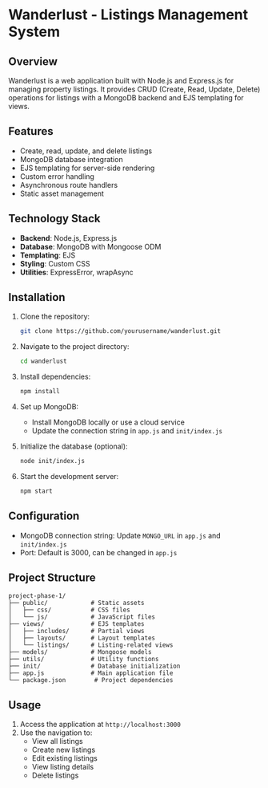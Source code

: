 # Wanderlust - Listings Management System

## Overview
Wanderlust is a web application built with Node.js and Express.js for managing property listings. It provides CRUD (Create, Read, Update, Delete) operations for listings with a MongoDB backend and EJS templating for views.

## Features
- Create, read, update, and delete listings
- MongoDB database integration
- EJS templating for server-side rendering
- Custom error handling
- Asynchronous route handlers
- Static asset management

## Technology Stack
- **Backend**: Node.js, Express.js
- **Database**: MongoDB with Mongoose ODM
- **Templating**: EJS
- **Styling**: Custom CSS
- **Utilities**: ExpressError, wrapAsync

## Installation
1. Clone the repository:
   ```bash
   git clone https://github.com/yourusername/wanderlust.git
   ```
2. Navigate to the project directory:
   ```bash
   cd wanderlust
   ```
3. Install dependencies:
   ```bash
   npm install
   ```
4. Set up MongoDB:
   - Install MongoDB locally or use a cloud service
   - Update the connection string in `app.js` and `init/index.js`

5. Initialize the database (optional):
   ```bash
   node init/index.js
   ```

6. Start the development server:
   ```bash
   npm start
   ```

## Configuration
- MongoDB connection string: Update `MONGO_URL` in `app.js` and `init/index.js`
- Port: Default is 3000, can be changed in `app.js`

## Project Structure
```
project-phase-1/
├── public/            # Static assets
│   ├── css/           # CSS files
│   └── js/            # JavaScript files
├── views/             # EJS templates
│   ├── includes/      # Partial views
│   ├── layouts/       # Layout templates
│   └── listings/      # Listing-related views
├── models/            # Mongoose models
├── utils/             # Utility functions
├── init/              # Database initialization
├── app.js             # Main application file
└── package.json        # Project dependencies
```

## Usage
1. Access the application at `http://localhost:3000`
2. Use the navigation to:
   - View all listings
   - Create new listings
   - Edit existing listings
   - View listing details
   - Delete listings


